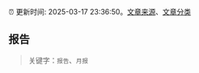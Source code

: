 :alarm_clock: 更新时间: 2025-03-17 23:36:50。[文章来源](/README.md)、[文章分类](/TAGS.md)

## 报告


> 关键字：`报告`、`月报`



